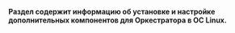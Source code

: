 **Раздел содержит информацию об установке и настройке дополнительных компонентов для Оркестратора в ОС Linux.**